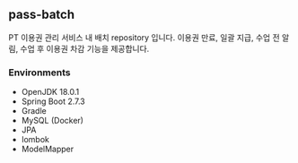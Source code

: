 ## pass-batch
PT 이용권 관리 서비스 내 배치 repository 입니다. 이용권 만료, 일괄 지급, 수업 전 알림, 수업 후 이용권 차감 기능을 제공합니다.

### Environments
* OpenJDK 18.0.1
* Spring Boot 2.7.3
* Gradle
* MySQL (Docker)
* JPA
* lombok
* ModelMapper
